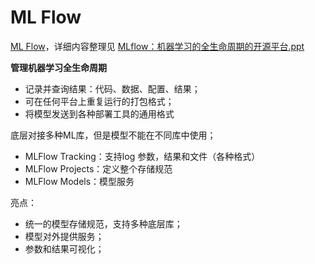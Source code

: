 # ML Flow

[ML Flow](https://www.mlflow.org/ )，详细内容整理见 [MLflow：机器学习的全生命周期的开源平台.ppt](./MLflow：机器学习的全生命周期的开源平台.ppt)

**管理机器学习全生命周期**

- 记录并查询结果：代码、数据、配置、结果；
- 可在任何平台上重复运行的打包格式；
- 将模型发送到各种部署工具的通用格式 



 底层对接多种ML库，但是模型不能在不同库中使用；

- MLFlow Tracking：支持log 参数，结果和文件（各种格式）
- MLFlow Projects：定义整个存储规范
- MLFlow Models：模型服务



亮点：

- 统一的模型存储规范，支持多种底层库；
- 模型对外提供服务；
- 参数和结果可视化；

